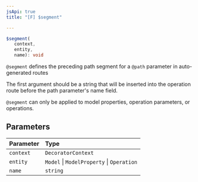 ```yaml
---
jsApi: true
title: "[F] $segment"

---
```

```ts
$segment(
   context, 
   entity, 
   name): void
```

`@segment` defines the preceding path segment for a `@path` parameter in auto-generated routes

The first argument should be a string that will be inserted into the operation route before the
path parameter's name field.

`@segment` can only be applied to model properties, operation parameters, or operations.

## Parameters

| Parameter | Type |
| :------ | :------ |
| `context` | `DecoratorContext` |
| `entity` | `Model` \| `ModelProperty` \| `Operation` |
| `name` | `string` |
